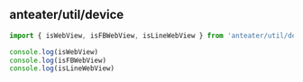 ## anteater/util/device
```js
import { isWebView, isFBWebView, isLineWebView } from 'anteater/util/device';

console.log(isWebView)
console.log(isFBWebView)
console.log(isLineWebView)

```